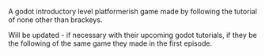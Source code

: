 A godot introductory level platformerish game made by following the tutorial of none other than brackeys.

Will be updated - if necessary with their upcoming godot tutorials, if they be the following of the same game they made in the first episode.

